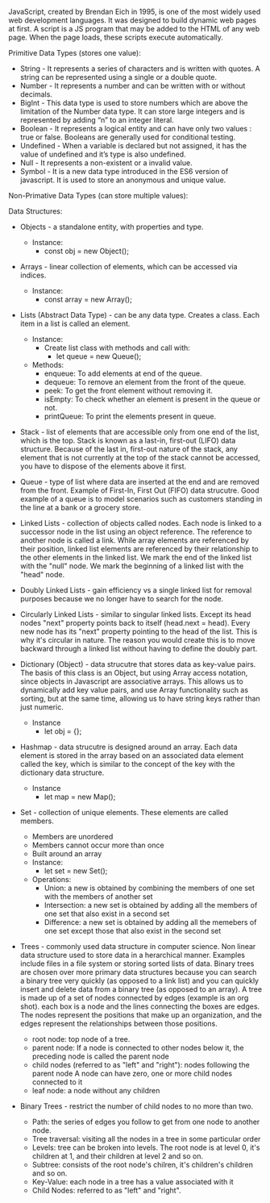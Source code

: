 JavaScript, created by Brendan Eich in 1995, is one of the most widely used web development languages. It was designed to build dynamic web pages at first. A script is a JS program that may be added to the HTML of any web page. When the page loads, these scripts execute automatically.

Primitive Data Types (stores one value):
+ String - It represents a series of characters and is written with quotes. A string can be represented using a single or a double quote.
+ Number - It represents a number and can be written with or without decimals.
+ BigInt - This data type is used to store numbers which are above the limitation of the Number data type. It can store large integers and is represented by adding “n” to an integer literal.
+ Boolean - It represents a logical entity and can have only two values : true or false. Booleans are generally used for conditional testing.
+ Undefined - When a variable is declared but not assigned, it has the value of undefined and it’s type is also undefined.
+ Null - It represents a non-existent or a invalid value.
+ Symbol - It is a new data type introduced in the ES6 version of javascript. It is used to store an anonymous and unique value.

Non-Primative Data Types (can store multiple values):

Data Structures:
+ Objects - a standalone entity, with properties and type.
  + Instance:
    + const obj = new Object();
+ Arrays - linear collection of elements, which can be accessed via indices.
  + Instance:
    + const array = new Array();
+ Lists (Abstract Data Type) - can be any data type. Creates a class. Each item in a list is called an element.
  + Instance:
    + Create list class with methods and call with:
      + let queue = new Queue();
  + Methods:
    + enqueue: To add elements at end of the queue.
    + dequeue: To remove an element from the front of the queue.
    + peek: To get the front element without removing it.
    + isEmpty: To check whether an element is present in the queue or not.
    + printQueue: To print the elements present in queue.

+ Stack - list of elements that are accessible only from one end of the list, which is the top. Stack is known as a last-in, first-out (LIFO) data structure. Because of the last in, first-out nature of the stack, any element that is not currently at the top of the stack cannot be accessed, you have to dispose of the elements above it first.
+ Queue - type of list where data are inserted at the end and are removed from the front. Example of First-In, First Out (FIFO) data strucutre. Good example of a queue is to model scenarios such as customers standing in the line at a bank or a grocery store.
+ Linked Lists - collection of objects called nodes. Each node is linked to a successor node in the list using an object reference. The reference to another node is called a link. While array elements are referenced by their position, linked list elements are referenced by their relationship to the other elements in the linked list. We mark the end of the linked list with the "null" node. We mark the beginning of a linked list with the "head" node.
+ Doubly Linked Lists - gain efficiency vs a single linked list for removal purposes because we no longer have to search for the node.
+ Circularly Linked Lists - similar to singular linked lists. Except its head nodes "next" property points back to itself (head.next = head). Every new node has its "next" property pointing to the head of the list. This is why it's circular in nature. The reason you would create this is to move backward through a linked list without having to define the doubly part.
+ Dictionary (Object) - data strucutre that stores data as key-value pairs. The basis of this class is an Object, but using Array access notation, since objects in Javascript are associative arrays. This allows us to dynamically add key value pairs, and use Array functionality such as sorting, but at the same time, allowing us to have string keys rather than just numeric.
  + Instance
    + let obj = {};
+ Hashmap - data strucutre is designed around an array. Each data element is stored in the array based on an associated data element called the key, which is similar to the concept of the key with the dictionary data structure.
  + Instance
    + let map = new Map();

+ Set - collection of unique elements. These elements are called members.
  + Members are unordered
  + Members cannot occur more than once
  + Built around an array
  + Instance:
    + let set = new Set();
  + Operations:
    + Union: a new is obtained by combining the members of one set with the members of another set
    + Intersection: a new set is obtained by adding all the members of one set that also exist in a second set
    + Difference: a new set is obtained by adding all the memebers of one set except those that also exist in the second set
+ Trees - commonly used data structure in computer science. Non linear data structure used to store data in a herarchical manner. Examples include files in a file system or storing sorted lists of data. Binary trees are chosen over more primary data structures because you can search a binary tree very quickly (as opposed to a link list) and you can quickly insert and delete data from a binary tree (as opposed to an array). A tree is made up of a set of nodes connected by edges (example is an org shot). each box is a node and the lines connecting the boxes are edges. The nodes represent the positions that make up an organization, and the edges represent the relationships between those positions.
  + root node: top node of a tree.
  + parent node: If a node is connected to other nodes below it, the preceding node is called the parent node
  + child nodes (referred to as "left" and "right"): nodes following the parent node A node can have zero, one or more child nodes connected to it
  + leaf node: a node without any children
+ Binary Trees - restrict the number of child nodes to no more than two.
  + Path: the series of edges you follow to get from one node to another node.
  + Tree traversal: visiting all the nodes in a tree in some particular order
  + Levels: tree can be broken into levels. The root node is at level 0, it's children at 1, and their children at level 2 and so on.
  + Subtree: consists of the root node's chilren, it's children's children and so on.
  + Key-Value: each node in a tree has a value associated with it
  + Child Nodes: referred to as "left" and "right".

